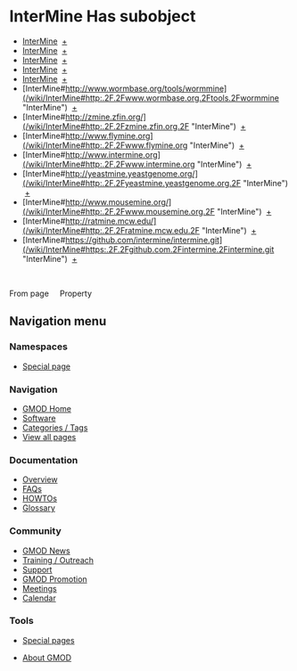 



<span id="top"></span>




# <span dir="auto">InterMine Has subobject</span>






  

- [InterMine](/wiki/InterMine#_44c0411f669b0bc7ee3599b3e40bf478 "InterMine")
   <span class="smwbrowse">[+](/wiki/Special%3ABrowse/InterMine-23_44c0411f669b0bc7ee3599b3e40bf478 "Special%3ABrowse/InterMine-23 44c0411f669b0bc7ee3599b3e40bf478")</span>
- [InterMine](/wiki/InterMine#_35f0a4dfb21d901063f9534114909319 "InterMine")
   <span class="smwbrowse">[+](/wiki/Special%3ABrowse/InterMine-23_35f0a4dfb21d901063f9534114909319 "Special%3ABrowse/InterMine-23 35f0a4dfb21d901063f9534114909319")</span>
- [InterMine](/wiki/InterMine#_23c1d6f8e2fcb6320697d1877b352a27 "InterMine")
   <span class="smwbrowse">[+](/wiki/Special%3ABrowse/InterMine-23_23c1d6f8e2fcb6320697d1877b352a27 "Special%3ABrowse/InterMine-23 23c1d6f8e2fcb6320697d1877b352a27")</span>
- [InterMine](/wiki/InterMine#_19ca3e5527b4a7801df22e02220506b6 "InterMine")
   <span class="smwbrowse">[+](/wiki/Special%3ABrowse/InterMine-23_19ca3e5527b4a7801df22e02220506b6 "Special%3ABrowse/InterMine-23 19ca3e5527b4a7801df22e02220506b6")</span>
- [InterMine](/wiki/InterMine#_1974840c5524f47e32e34fbc09fa67f4 "InterMine")
   <span class="smwbrowse">[+](/wiki/Special%3ABrowse/InterMine-23_1974840c5524f47e32e34fbc09fa67f4 "Special%3ABrowse/InterMine-23 1974840c5524f47e32e34fbc09fa67f4")</span>
- [InterMine#http://www.wormbase.org/tools/wormmine](/wiki/InterMine#http:.2F.2Fwww.wormbase.org.2Ftools.2Fwormmine "InterMine")
   <span class="smwbrowse">[+](/wiki/Special%3ABrowse/InterMine-23http%3A-2F-2Fwww.wormbase.org-2Ftools-2Fwormmine "Special%3ABrowse/InterMine-23http%3A-2F-2Fwww.wormbase.org-2Ftools-2Fwormmine")</span>
- [InterMine#http://zmine.zfin.org/](/wiki/InterMine#http:.2F.2Fzmine.zfin.org.2F "InterMine")
   <span class="smwbrowse">[+](/wiki/Special%3ABrowse/InterMine-23http%3A-2F-2Fzmine.zfin.org-2F "Special%3ABrowse/InterMine-23http%3A-2F-2Fzmine.zfin.org-2F")</span>
- [InterMine#http://www.flymine.org](/wiki/InterMine#http:.2F.2Fwww.flymine.org "InterMine")
   <span class="smwbrowse">[+](/wiki/Special%3ABrowse/InterMine-23http%3A-2F-2Fwww.flymine.org "Special%3ABrowse/InterMine-23http%3A-2F-2Fwww.flymine.org")</span>
- [InterMine#http://www.intermine.org](/wiki/InterMine#http:.2F.2Fwww.intermine.org "InterMine")
   <span class="smwbrowse">[+](/wiki/Special%3ABrowse/InterMine-23http%3A-2F-2Fwww.intermine.org "Special%3ABrowse/InterMine-23http%3A-2F-2Fwww.intermine.org")</span>
- [InterMine#http://yeastmine.yeastgenome.org/](/wiki/InterMine#http:.2F.2Fyeastmine.yeastgenome.org.2F "InterMine")
   <span class="smwbrowse">[+](/wiki/Special%3ABrowse/InterMine-23http%3A-2F-2Fyeastmine.yeastgenome.org-2F "Special%3ABrowse/InterMine-23http%3A-2F-2Fyeastmine.yeastgenome.org-2F")</span>
- [InterMine#http://www.mousemine.org/](/wiki/InterMine#http:.2F.2Fwww.mousemine.org.2F "InterMine")
   <span class="smwbrowse">[+](/wiki/Special%3ABrowse/InterMine-23http%3A-2F-2Fwww.mousemine.org-2F "Special%3ABrowse/InterMine-23http%3A-2F-2Fwww.mousemine.org-2F")</span>
- [InterMine#http://ratmine.mcw.edu/](/wiki/InterMine#http:.2F.2Fratmine.mcw.edu.2F "InterMine")
   <span class="smwbrowse">[+](/wiki/Special%3ABrowse/InterMine-23http%3A-2F-2Fratmine.mcw.edu-2F "Special%3ABrowse/InterMine-23http%3A-2F-2Fratmine.mcw.edu-2F")</span>
- [InterMine#https://github.com/intermine/intermine.git](/wiki/InterMine#https:.2F.2Fgithub.com.2Fintermine.2Fintermine.git "InterMine")
   <span class="smwbrowse">[+](/wiki/Special%3ABrowse/InterMine-23https%3A-2F-2Fgithub.com-2Fintermine-2Fintermine.git "Special%3ABrowse/InterMine-23https%3A-2F-2Fgithub.com-2Fintermine-2Fintermine.git")</span>

 

From page     Property








## Navigation menu



### Namespaces

- <span id="ca-nstab-special">[Special
  page](/wiki/Special%3APageProperty/InterMine%3A%3AHas_subobject "This is a special page, you cannot edit the page itself")</span>






### Navigation



- <span id="n-GMOD-Home">[GMOD Home](/wiki/Main_Page)</span>
- <span id="n-Software">[Software](/wiki/GMOD_Components)</span>
- <span id="n-Categories-.2F-Tags">[Categories /
  Tags](/wiki/Categories)</span>
- <span id="n-View-all-pages">[View all
  pages](/wiki/Special:AllPages)</span>




### Documentation



- <span id="n-Overview">[Overview](/wiki/Overview)</span>
- <span id="n-FAQs">[FAQs](/wiki/Category%3AFAQ)</span>
- <span id="n-HOWTOs">[HOWTOs](/wiki/Category%3AHOWTO)</span>
- <span id="n-Glossary">[Glossary](/wiki/Glossary)</span>




### Community



- <span id="n-GMOD-News">[GMOD News](/wiki/GMOD_News)</span>
- <span id="n-Training-.2F-Outreach">[Training /
  Outreach](/wiki/Training_and_Outreach)</span>
- <span id="n-Support">[Support](/wiki/Support)</span>
- <span id="n-GMOD-Promotion">[GMOD
  Promotion](/wiki/GMOD_Promotion)</span>
- <span id="n-Meetings">[Meetings](/wiki/Meetings)</span>
- <span id="n-Calendar">[Calendar](/wiki/Calendar)</span>




### Tools



- <span id="t-specialpages"><a href="/wiki/Special%3ASpecialPages" accesskey="q"
  title="A list of all special pages [q]">Special pages</a></span>






- <span id="footer-places-about">[About
  GMOD](/wiki/GMOD%3AAbout "GMOD%3AAbout")</span>

<!-- -->




